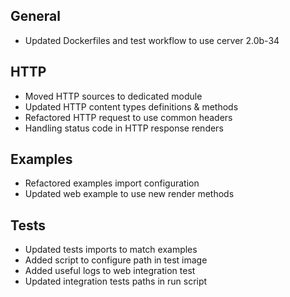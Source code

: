 ## General
- Updated Dockerfiles and test workflow to use cerver 2.0b-34

## HTTP
- Moved HTTP sources to dedicated module
- Updated HTTP content types definitions & methods
- Refactored HTTP request to use common headers
- Handling status code in HTTP response renders

## Examples
- Refactored examples import configuration
- Updated web example to use new render methods

## Tests
- Updated tests imports to match examples
- Added script to configure path in test image
- Added useful logs to web integration test
- Updated integration tests paths in run script
